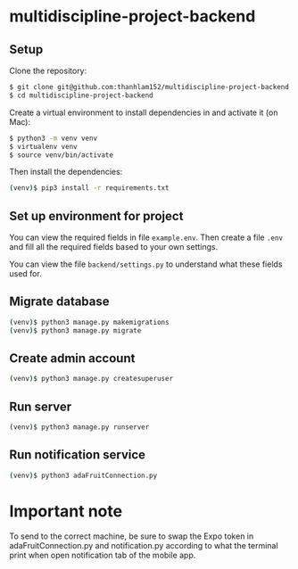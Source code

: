 # multidiscipline-project-backend

## Setup

Clone the repository:

```sh
$ git clone git@github.com:thanhlam152/multidiscipline-project-backend.git
$ cd multidiscipline-project-backend
```

Create a virtual environment to install dependencies in and activate it (on Mac):
```sh
$ python3 -m venv venv
$ virtualenv venv
$ source venv/bin/activate
```

Then install the dependencies:
```sh
(venv)$ pip3 install -r requirements.txt
```
## Set up environment for project
You can view the required fields in file `example.env`.
Then create a file `.env` and fill all the required fields based to your own settings.

You can view the file `backend/settings.py` to understand what these fields used for.


## Migrate database

```sh
(venv)$ python3 manage.py makemigrations
(venv)$ python3 manage.py migrate
```

## Create admin account
```sh
(venv)$ python3 manage.py createsuperuser
```

## Run server
```sh
(venv)$ python3 manage.py runserver
```

## Run notification service
```sh
(venv)$ python3 adaFruitConnection.py
```

# Important note
To send to the correct machine, be sure to swap the Expo token in adaFruitConnection.py and notification.py according 
to what the terminal print when open notification tab of the mobile app.  
